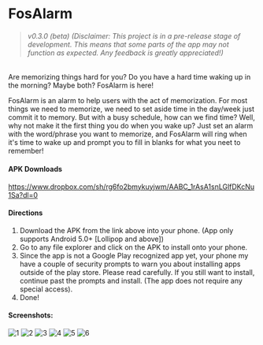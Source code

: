 # FosAlarm

> ###### v0.3.0 (beta) (Disclaimer: This project is in a pre-release stage of development. This means that some parts of the app may not function as expected. Any feedback is greatly appreciated!)

Are memorizing things hard for you? Do you have a hard time waking up in the morning? Maybe both? FosAlarm is here! 

FosAlarm is an alarm to help users with the act of memorization. For most things we need to memorize, we need to set aside time in the day/week just commit it to memory. But with a busy schedule, how can we find time? Well, why not make it the first thing you do when you wake up? Just set an alarm with the word/phrase you want to memorize, and FosAlarm will ring when it's time to wake up and prompt you to fill in blanks for what you neet to remember!

#### APK Downloads
https://www.dropbox.com/sh/rg6fo2bmykuyjwm/AABC_1rAsA1snLGlfDKcNu1Sa?dl=0

#### Directions
1. Download the APK from the link above into  your phone. (App only supports Android 5.0+ [Lollipop and above])
2. Go to any file explorer and click on the APK to install onto your phone.
3. Since the app is not a Google Play recognized app yet, your phone my have a couple of security prompts to warn you about installing apps outside of the play store. Please read carefully. If you still want to install, continue past the prompts and install. (The app does not require any special access).
4. Done!

#### Screenshots:
![1] ![2] ![3] ![4] ![5] ![6]


[1]: https://github.com/FosBit/FosAlarm/blob/master/screenshots/1.png
[2]: https://github.com/FosBit/FosAlarm/blob/master/screenshots/2.png
[3]: https://github.com/FosBit/FosAlarm/blob/master/screenshots/3.png
[4]: https://github.com/FosBit/FosAlarm/blob/master/screenshots/4.png
[5]: https://github.com/FosBit/FosAlarm/blob/master/screenshots/5.png
[6]: https://github.com/FosBit/FosAlarm/blob/master/screenshots/6.png
